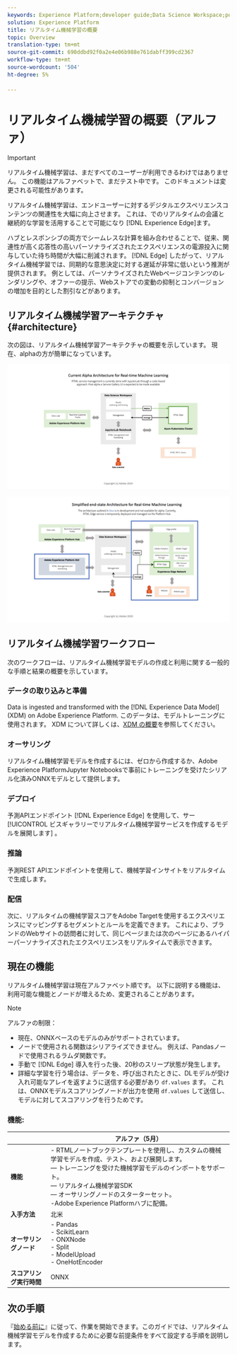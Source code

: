 ```yaml
---
keywords: Experience Platform;developer guide;Data Science Workspace;popular topics;Real time machine learning;
solution: Experience Platform
title: リアルタイム機械学習の概要
topic: Overview
translation-type: tm+mt
source-git-commit: 690ddbd92f0a2e4e06b988e761dabff399cd2367
workflow-type: tm+mt
source-wordcount: '504'
ht-degree: 5%

---
```



# リアルタイム機械学習の概要（アルファ）

>[!IMPORTANT]
>
>リアルタイム機械学習は、まだすべてのユーザーが利用できるわけではありません。 この機能はアルファベットで、まだテスト中です。 このドキュメントは変更される可能性があります。

リアルタイム機械学習は、エンドユーザーに対するデジタルエクスペリエンスコンテンツの関連性を大幅に向上させます。 これは、でのリアルタイムの会議と継続的な学習を活用することで可能になり [!DNL Experience Edge]ます。

ハブとレスポンシブの両方でシームレスな計算を組み合わせることで、従来、関連性が高く応答性の高いパーソナライズされたエクスペリエンスの電源投入に関与していた待ち時間が大幅に削減されます。 [!DNL Edge] したがって、リアルタイム機械学習では、同期的な意思決定に対する遅延が非常に低いという推測が提供されます。 例としては、パーソナライズされたWebページコンテンツのレンダリングや、オファーの提示、Webストアでの変動の抑制とコンバージョンの増加を目的とした割引などがあります。

## リアルタイム機械学習アーキテクチャ {#architecture}

次の図は、リアルタイム機械学習アーキテクチャの概要を示しています。 現在、alphaの方が簡単になっています。

![アルファアーチ](../images/rtml/alpha-arch.png)

![簡単になった概要](../images/rtml/end-to-end-arch.png)

## リアルタイム機械学習ワークフロー

次のワークフローは、リアルタイム機械学習モデルの作成と利用に関する一般的な手順と結果の概要を示しています。

### データの取り込みと準備

Data is ingested and transformed with the [!DNL Experience Data Model] (XDM) on Adobe Experience Platform. このデータは、モデルトレーニングに使用されます。 XDM について詳しくは、[XDM の概要](../../xdm/home.md)を参照してください。

### オーサリング

リアルタイム機械学習モデルを作成するには、ゼロから作成するか、Adobe Experience PlatformJupyter Notebooksで事前にトレーニングを受けたシリアル化済みONNXモデルとして提供します。

### デプロイ

予測APIエンドポイント [!DNL Experience Edge] を使用して、サー [!UICONTROL ビスギャラリーでリアルタイム機械学習サービスを作成するモデルを展開します] 。

### 推論

予測REST APIエンドポイントを使用して、機械学習インサイトをリアルタイムで生成します。

### 配信

次に、リアルタイムの機械学習スコアをAdobe Targetを使用するエクスペリエンスにマッピングするセグメントとルールを定義できます。 これにより、ブランドのWebサイトの訪問者に対して、同じページまたは次のページにあるハイパーパーソナライズされたエクスペリエンスをリアルタイムで表示できます。

## 現在の機能

リアルタイム機械学習は現在アルファベット順です。 以下に説明する機能は、利用可能な機能とノードが増えるため、変更されることがあります。

>[!NOTE]
>
> アルファの制限：
> - 現在、ONNXベースのモデルのみがサポートされています。
> - ノードで使用される関数はシリアライズできません。 例えば、Pandasノードで使用されるラムダ関数です。
> - 手動で [!DNL Edge] 導入を行った後、20秒のスリープ状態が発生します。
> - 詳細な学習を行う場合は、データを、呼び出されたときに、DLモデルが受け入れ可能なアレイを返すように送信する必要があり `df.values` ます。 これは、ONNXモデルスコアリングノードが出力を使用 `df.values` して送信し、モデルに対してスコアリングを行うためです。



### 機能:

|  | アルファ（5月） |
| --- | --- |
| **機能** | - RTMLノートブックテンプレートを使用し、カスタムの機械学習モデルを作成、テスト、および展開します。 <br>  — トレーニングを受けた機械学習モデルのインポートをサポート。 <br>  — リアルタイム機械学習SDK <br>  — オーサリングノードのスターターセット。 <br> -Adobe Experience Platformハブに配備。 |
| **入手方法** | 北米 |
| **オーサリングノード** | - Pandas <br> - ScikitLearn <br> - ONXNode <br> - Split <br> - ModelUpload <br> - OneHotEncoder |
| **スコアリング実行時間** | ONNX |

## 次の手順

『[始める前に](./getting-started.md)』に従って、作業を開始できます。このガイドでは、リアルタイム機械学習モデルを作成するために必要な前提条件をすべて設定する手順を説明します。

